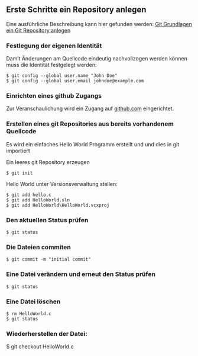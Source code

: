Erste Schritte ein Repository anlegen
--------------------------------------

Eine ausführliche Beschreibung kann hier gefunden werden: [Git Grundlagen ein Git Repository anlegen](http://git-scm.com/book/de/Git-Grundlagen-Ein-Git-Repository-anlegen)

### Festlegung der eigenen Identität

Damit Änderungen am Quellcode eindeutig nachvollzogen werden können muss die Identität festgelegt werden:

    $ git config --global user.name "John Doe"
    $ git config --global user.email johndoe@example.com


### Einrichten eines github Zugangs

Zur Veranschaulichung wird ein Zugang auf [github.com](http://github.com) eingerichtet.


### Erstellen eines git Repositories aus bereits vorhandenem Quellcode

Es wird ein einfaches Hello World Programm erstellt und und dies in git importiert

Ein leeres git Repository erzeugen

    $ git init

Hello World unter Versionsverwaltung stellen:

    $ git add hello.c
    $ git add HelloWorld.sln
    $ git add HelloWorld\HelloWorld.vcxproj

### Den aktuellen Status prüfen

    $ git status 

### Die Dateien commiten

    $ git commit -m "initial commit"

### Eine Datei verändern und erneut den Status prüfen

    $ git status

### Eine Datei löschen

    $ rm HelloWorld.c
    $ git status
    
### Wiederherstellen der Datei:

   $ git checkout HelloWorld.c


